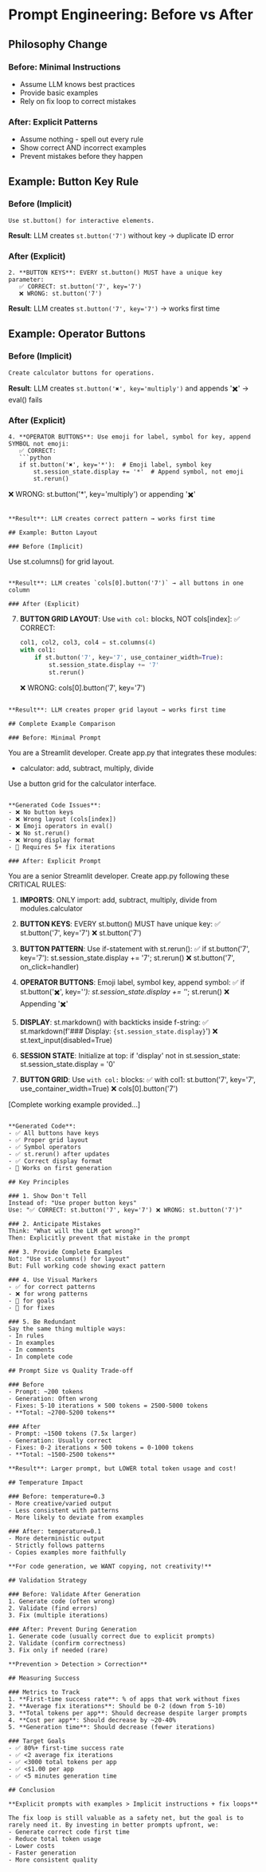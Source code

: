 # Prompt Engineering: Before vs After

## Philosophy Change

### Before: Minimal Instructions
- Assume LLM knows best practices
- Provide basic examples
- Rely on fix loop to correct mistakes

### After: Explicit Patterns
- Assume nothing - spell out every rule
- Show correct AND incorrect examples
- Prevent mistakes before they happen

## Example: Button Key Rule

### Before (Implicit)
```
Use st.button() for interactive elements.
```

**Result**: LLM creates `st.button('7')` without key → duplicate ID error

### After (Explicit)
```
2. **BUTTON KEYS**: EVERY st.button() MUST have a unique key parameter:
   ✅ CORRECT: st.button('7', key='7')
   ❌ WRONG: st.button('7')
```

**Result**: LLM creates `st.button('7', key='7')` → works first time

## Example: Operator Buttons

### Before (Implicit)
```
Create calculator buttons for operations.
```

**Result**: LLM creates `st.button('✖️', key='multiply')` and appends '✖️' → eval() fails

### After (Explicit)
```
4. **OPERATOR BUTTONS**: Use emoji for label, symbol for key, append SYMBOL not emoji:
   ✅ CORRECT:
   ```python
   if st.button('✖️', key='*'):  # Emoji label, symbol key
       st.session_state.display += '*'  # Append symbol, not emoji
       st.rerun()
   ```
   ❌ WRONG: st.button('*', key='multiply') or appending '✖️'
```

**Result**: LLM creates correct pattern → works first time

## Example: Button Layout

### Before (Implicit)
```
Use st.columns() for grid layout.
```

**Result**: LLM creates `cols[0].button('7')` → all buttons in one column

### After (Explicit)
```
7. **BUTTON GRID LAYOUT**: Use `with col:` blocks, NOT cols[index]:
   ✅ CORRECT:
   ```python
   col1, col2, col3, col4 = st.columns(4)
   with col1:
       if st.button('7', key='7', use_container_width=True):
           st.session_state.display += '7'
           st.rerun()
   ```
   ❌ WRONG: cols[0].button('7', key='7')
```

**Result**: LLM creates proper grid layout → works first time

## Complete Example Comparison

### Before: Minimal Prompt
```
You are a Streamlit developer. Create app.py that integrates these modules:
- calculator: add, subtract, multiply, divide

Use a button grid for the calculator interface.
```

**Generated Code Issues**:
- ❌ No button keys
- ❌ Wrong layout (cols[index])
- ❌ Emoji operators in eval()
- ❌ No st.rerun()
- ❌ Wrong display format
- 🔄 Requires 5+ fix iterations

### After: Explicit Prompt
```
You are a senior Streamlit developer. Create app.py following these CRITICAL RULES:

1. **IMPORTS**: ONLY import: add, subtract, multiply, divide from modules.calculator

2. **BUTTON KEYS**: EVERY st.button() MUST have unique key:
   ✅ st.button('7', key='7')
   ❌ st.button('7')

3. **BUTTON PATTERN**: Use if-statement with st.rerun():
   ✅ if st.button('7', key='7'): st.session_state.display += '7'; st.rerun()
   ❌ st.button('7', on_click=handler)

4. **OPERATOR BUTTONS**: Emoji label, symbol key, append symbol:
   ✅ if st.button('✖️', key='*'): st.session_state.display += '*'; st.rerun()
   ❌ Appending '✖️'

5. **DISPLAY**: st.markdown() with backticks inside f-string:
   ✅ st.markdown(f'### Display: `{st.session_state.display}`')
   ❌ st.text_input(disabled=True)

6. **SESSION STATE**: Initialize at top:
   if 'display' not in st.session_state: st.session_state.display = '0'

7. **BUTTON GRID**: Use `with col:` blocks:
   ✅ with col1: st.button('7', key='7', use_container_width=True)
   ❌ cols[0].button('7')

[Complete working example provided...]
```

**Generated Code**:
- ✅ All buttons have keys
- ✅ Proper grid layout
- ✅ Symbol operators
- ✅ st.rerun() after updates
- ✅ Correct display format
- 🎯 Works on first generation

## Key Principles

### 1. Show Don't Tell
Instead of: "Use proper button keys"
Use: "✅ CORRECT: st.button('7', key='7') ❌ WRONG: st.button('7')"

### 2. Anticipate Mistakes
Think: "What will the LLM get wrong?"
Then: Explicitly prevent that mistake in the prompt

### 3. Provide Complete Examples
Not: "Use st.columns() for layout"
But: Full working code showing exact pattern

### 4. Use Visual Markers
- ✅ for correct patterns
- ❌ for wrong patterns
- 🎯 for goals
- 🔧 for fixes

### 5. Be Redundant
Say the same thing multiple ways:
- In rules
- In examples
- In comments
- In complete code

## Prompt Size vs Quality Trade-off

### Before
- Prompt: ~200 tokens
- Generation: Often wrong
- Fixes: 5-10 iterations × 500 tokens = 2500-5000 tokens
- **Total: ~2700-5200 tokens**

### After
- Prompt: ~1500 tokens (7.5x larger)
- Generation: Usually correct
- Fixes: 0-2 iterations × 500 tokens = 0-1000 tokens
- **Total: ~1500-2500 tokens**

**Result**: Larger prompt, but LOWER total token usage and cost!

## Temperature Impact

### Before: temperature=0.3
- More creative/varied output
- Less consistent with patterns
- More likely to deviate from examples

### After: temperature=0.1
- More deterministic output
- Strictly follows patterns
- Copies examples more faithfully

**For code generation, we WANT copying, not creativity!**

## Validation Strategy

### Before: Validate After Generation
1. Generate code (often wrong)
2. Validate (find errors)
3. Fix (multiple iterations)

### After: Prevent During Generation
1. Generate code (usually correct due to explicit prompts)
2. Validate (confirm correctness)
3. Fix only if needed (rare)

**Prevention > Detection > Correction**

## Measuring Success

### Metrics to Track
1. **First-time success rate**: % of apps that work without fixes
2. **Average fix iterations**: Should be 0-2 (down from 5-10)
3. **Total tokens per app**: Should decrease despite larger prompts
4. **Cost per app**: Should decrease by ~20-40%
5. **Generation time**: Should decrease (fewer iterations)

### Target Goals
- ✅ 80%+ first-time success rate
- ✅ <2 average fix iterations
- ✅ <3000 total tokens per app
- ✅ <$1.00 per app
- ✅ <5 minutes generation time

## Conclusion

**Explicit prompts with examples > Implicit instructions + fix loops**

The fix loop is still valuable as a safety net, but the goal is to rarely need it. By investing in better prompts upfront, we:
- Generate correct code first time
- Reduce total token usage
- Lower costs
- Faster generation
- More consistent quality

